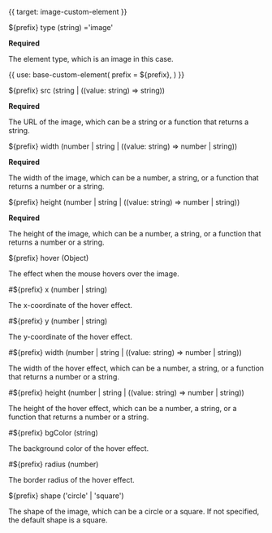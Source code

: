 {{ target: image-custom-element }}

${prefix} type (string) ='image'

**Required**

The element type, which is an image in this case.

{{ use: base-custom-element(
    prefix = ${prefix},
) }}

${prefix} src (string | ((value: string) => string))

**Required**

The URL of the image, which can be a string or a function that returns a string.

${prefix} width (number | string | ((value: string) => number | string))

**Required**

The width of the image, which can be a number, a string, or a function that returns a number or a string.

${prefix} height (number | string | ((value: string) => number | string))

**Required**

The height of the image, which can be a number, a string, or a function that returns a number or a string.

${prefix} hover (Object)

The effect when the mouse hovers over the image.

#${prefix} x (number | string)

The x-coordinate of the hover effect.

#${prefix} y (number | string)

The y-coordinate of the hover effect.

#${prefix} width (number | string | ((value: string) => number | string))

The width of the hover effect, which can be a number, a string, or a function that returns a number or a string.

#${prefix} height (number | string | ((value: string) => number | string))

The height of the hover effect, which can be a number, a string, or a function that returns a number or a string.

#${prefix} bgColor (string)

The background color of the hover effect.

#${prefix} radius (number)

The border radius of the hover effect.

${prefix} shape ('circle' | 'square')

The shape of the image, which can be a circle or a square. If not specified, the default shape is a square.